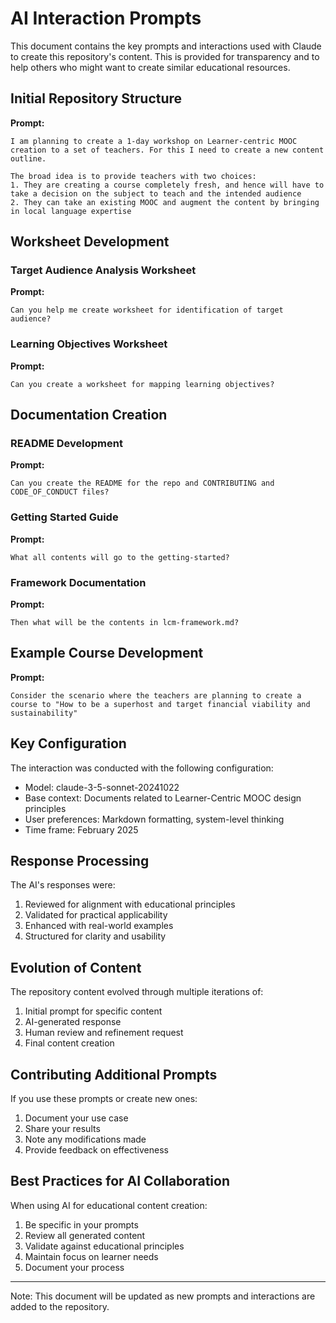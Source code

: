 # AI Interaction Prompts

This document contains the key prompts and interactions used with Claude to create this repository's content. This is provided for transparency and to help others who might want to create similar educational resources.

## Initial Repository Structure

**Prompt:**
```
I am planning to create a 1-day workshop on Learner-centric MOOC creation to a set of teachers. For this I need to create a new content outline.

The broad idea is to provide teachers with two choices:
1. They are creating a course completely fresh, and hence will have to take a decision on the subject to teach and the intended audience
2. They can take an existing MOOC and augment the content by bringing in local language expertise
```

## Worksheet Development

### Target Audience Analysis Worksheet

**Prompt:**
```
Can you help me create worksheet for identification of target audience?
```

### Learning Objectives Worksheet

**Prompt:**
```
Can you create a worksheet for mapping learning objectives?
```

## Documentation Creation

### README Development

**Prompt:**
```
Can you create the README for the repo and CONTRIBUTING and CODE_OF_CONDUCT files?
```

### Getting Started Guide

**Prompt:**
```
What all contents will go to the getting-started?
```

### Framework Documentation

**Prompt:**
```
Then what will be the contents in lcm-framework.md?
```

## Example Course Development

**Prompt:**
```
Consider the scenario where the teachers are planning to create a course to "How to be a superhost and target financial viability and sustainability"
```

## Key Configuration

The interaction was conducted with the following configuration:
- Model: claude-3-5-sonnet-20241022
- Base context: Documents related to Learner-Centric MOOC design principles
- User preferences: Markdown formatting, system-level thinking
- Time frame: February 2025

## Response Processing

The AI's responses were:
1. Reviewed for alignment with educational principles
2. Validated for practical applicability
3. Enhanced with real-world examples
4. Structured for clarity and usability

## Evolution of Content

The repository content evolved through multiple iterations of:
1. Initial prompt for specific content
2. AI-generated response
3. Human review and refinement request
4. Final content creation

## Contributing Additional Prompts

If you use these prompts or create new ones:
1. Document your use case
2. Share your results
3. Note any modifications made
4. Provide feedback on effectiveness

## Best Practices for AI Collaboration

When using AI for educational content creation:
1. Be specific in your prompts
2. Review all generated content
3. Validate against educational principles
4. Maintain focus on learner needs
5. Document your process

---

Note: This document will be updated as new prompts and interactions are added to the repository.
